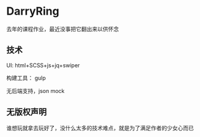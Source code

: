 # DarryRing

去年的课程作业，最近没事把它翻出来以供怀念

## 技术

UI: html+SCSS+js+jq+swiper

构建工具： gulp

无后端支持，json mock

## 无版权声明

谁想玩就拿去玩好了，没什么太多的技术难点，就是为了满足作者的少女心而已
